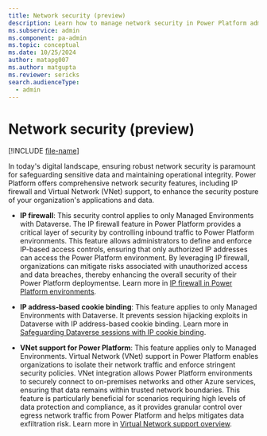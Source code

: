 ```yaml
---
title: Network security (preview)
description: Learn how to manage network security in Power Platform admin center.
ms.subservice: admin
ms.component: pa-admin
ms.topic: conceptual
ms.date: 10/25/2024
author: matapg007
ms.author: matgupta
ms.reviewer: sericks
search.audienceType: 
  - admin
---
```


# Network security (preview)
[!INCLUDE [file-name](~/../shared-content/shared/preview-includes/preview-banner.md)]
                                                  
In today's digital landscape, ensuring robust network security is paramount for safeguarding sensitive data and maintaining operational integrity. Power Platform offers comprehensive network security features, including IP firewall and Virtual Network (VNet) support, to enhance the security posture of your organization's applications and data.

- **IP firewall**: This security control applies to only Managed Environments with Dataverse. The IP firewall feature in Power Platform provides a critical layer of security by controlling inbound  traffic to  Power Platform environments. This feature allows administrators to define and enforce IP-based access controls, ensuring that only authorized IP addresses can access the Power Platform environment. By leveraging IP firewall, organizations can mitigate risks associated with unauthorized access and data breaches, thereby enhancing the overall security of their Power Platform deploymentse. Learn more in [IP firewall in Power Platform environments](../ip-firewall.md).
  
- **IP address-based cookie binding**: This feature applies to only Managed Environments with Dataverse. It prevents session hijacking exploits in Dataverse with IP address-based cookie binding. Learn more in [Safeguarding Dataverse sessions with IP cookie binding](../block-cookie-replay-attack.md).
  
- **VNet support for Power Platform**: This feature applies only to Managed Environments. Virtual Network (VNet) support in Power Platform enables organizations to isolate their network traffic and enforce stringent security policies. VNet integration allows Power Platform environments to securely connect to on-premises networks and other Azure services, ensuring that data remains within trusted network boundaries. This feature is particularly beneficial for scenarios requiring high levels of data protection and compliance, as it provides granular control over egress network traffic from Power Platform and helps mitigates data exfiltration risk. Learn more in [Virtual Network support overview](../vnet-support-overview.md).

